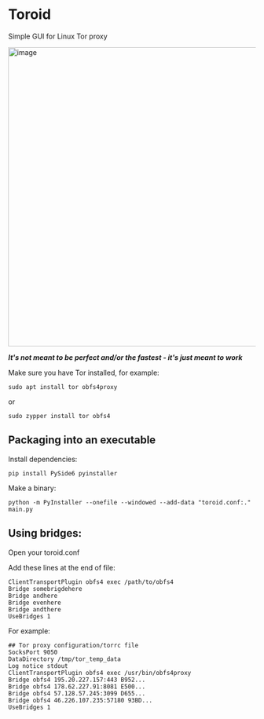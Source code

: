 # Toroid

Simple GUI for Linux Tor proxy

<img width="622" height="609" alt="image" src="https://github.com/user-attachments/assets/06a60f6b-2429-42dc-8db9-059de5abad98" />

***It's not meant to be perfect and/or the fastest - it's just meant to work***

Make sure you have Tor installed, for example:
```
sudo apt install tor obfs4proxy
```
or
```
sudo zypper install tor obfs4
```
## Packaging into an executable
Install dependencies:
```
pip install PySide6 pyinstaller
```
Make a binary:
```
python -m PyInstaller --onefile --windowed --add-data "toroid.conf:." main.py
```
## Using bridges:
Open your toroid.conf

Add these lines at the end of file:
```
ClientTransportPlugin obfs4 exec /path/to/obfs4
Bridge somebrigdehere
Bridge andhere
Bridge evenhere
Bridge andthere
UseBridges 1 
```
For example:
```
## Tor proxy configuration/torrc file
SocksPort 9050
DataDirectory /tmp/tor_temp_data
Log notice stdout
ClientTransportPlugin obfs4 exec /usr/bin/obfs4proxy
Bridge obfs4 195.20.227.157:443 B952...
Bridge obfs4 178.62.227.91:8081 E500...
Bridge obfs4 57.128.57.245:3099 D655...
Bridge obfs4 46.226.107.235:57180 93BD...
UseBridges 1 
```
